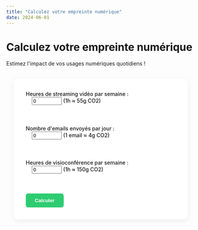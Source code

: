 ```yaml
---
title: "Calculez votre empreinte numérique"
date: 2024-06-01
---
```


# Calculez votre empreinte numérique

Estimez l'impact de vos usages numériques quotidiens !

<form id="eco-calc-form" class="eco-calc-form">
  <label>Heures de streaming vidéo par semaine :<br>
    <input type="number" id="streaming" min="0" value="0"> (1h ≈ 55g CO2)
  </label><br><br>
  <label>Nombre d'emails envoyés par jour :<br>
    <input type="number" id="emails" min="0" value="0"> (1 email ≈ 4g CO2)
  </label><br><br>
  <label>Heures de visioconférence par semaine :<br>
    <input type="number" id="visio" min="0" value="0"> (1h ≈ 150g CO2)
  </label><br><br>
  <button type="button" onclick="calcEcoImpact()">Calculer</button>
</form>

<div id="eco-calc-result" class="eco-calc-result"></div>

<script src="/js/calculateur.js"></script>

<style>
.eco-calc-form { max-width: 400px; margin: 2rem auto; background: #fff; border-radius: 12px; box-shadow: 0 4px 16px #0001; padding: 2rem; }
.eco-calc-form label { display: block; margin-bottom: 1.2rem; font-weight: 500; }
.eco-calc-form input { width: 80px; margin-left: 1rem; }
.eco-calc-form button { background: #2ecc71; color: #fff; border: none; border-radius: 6px; padding: 0.7rem 1.5rem; font-weight: 600; cursor: pointer; transition: background 0.2s; }
.eco-calc-form button:hover { background: #27ae60; }
.eco-calc-result { text-align: center; margin-top: 2rem; font-size: 1.1em; }
</style> 